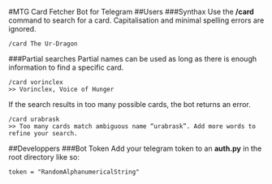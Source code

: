 #MTG Card Fetcher Bot for Telegram
##Users
###Synthax
Use the **/card <name of card>** command to search for a card. Capitalisation and minimal spelling errors are ignored.

```
/card The Ur-Dragon
```

###Partial searches
Partial names can be used as long as there is enough information to find a specific card.

```
/card vorinclex
>> Vorinclex, Voice of Hunger
```

If the search results in too many possible cards, the bot returns an error.

```
/card urabrask
>> Too many cards match ambiguous name “urabrask”. Add more words to refine your search.
```

##Developpers
###Bot Token
Add your telegram token to an **auth.py** in the root directory like so:
```
token = "RandomAlphanumericalString"
```